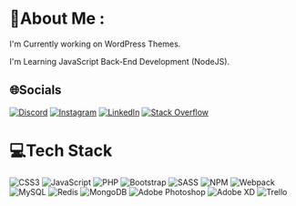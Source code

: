 # 💫About Me :
I'm Currently working on WordPress Themes.

I'm Learning JavaScript Back-End Development (NodeJS).

## 🌐Socials
[![Discord](https://img.shields.io/badge/Discord-%237289DA.svg?logo=discord&logoColor=white)](htttps://discord.gg/GamingWithMAMAD#8555) [![Instagram](https://img.shields.io/badge/Instagram-%23E4405F.svg?logo=Instagram&logoColor=white)](https://instagram.com/afzali.webdesign) [![LinkedIn](https://img.shields.io/badge/LinkedIn-%230077B5.svg?logo=linkedin&logoColor=white)](https://linkedin.com/in/mohammad-afzali-33b6761b7) [![Stack Overflow](https://img.shields.io/badge/-Stackoverflow-FE7A16?logo=stack-overflow&logoColor=white)](https://stackoverflow.com/users/14253057) 

# 💻Tech Stack
![CSS3](https://img.shields.io/badge/css3-%231572B6.svg?style=for-the-badge&logo=css3&logoColor=white) ![JavaScript](https://img.shields.io/badge/javascript-%23323330.svg?style=for-the-badge&logo=javascript&logoColor=%23F7DF1E) ![PHP](https://img.shields.io/badge/php-%23777BB4.svg?style=for-the-badge&logo=php&logoColor=white) ![Bootstrap](https://img.shields.io/badge/bootstrap-%23563D7C.svg?style=for-the-badge&logo=bootstrap&logoColor=white) ![SASS](https://img.shields.io/badge/SASS-hotpink.svg?style=for-the-badge&logo=SASS&logoColor=white) ![NPM](https://img.shields.io/badge/NPM-%23000000.svg?style=for-the-badge&logo=npm&logoColor=white) ![Webpack](https://img.shields.io/badge/webpack-%238DD6F9.svg?style=for-the-badge&logo=webpack&logoColor=black) ![MySQL](https://img.shields.io/badge/mysql-%2300f.svg?style=for-the-badge&logo=mysql&logoColor=white) ![Redis](https://img.shields.io/badge/redis-%23DD0031.svg?style=for-the-badge&logo=redis&logoColor=white) ![MongoDB](https://img.shields.io/badge/MongoDB-%234ea94b.svg?style=for-the-badge&logo=mongodb&logoColor=white) ![Adobe Photoshop](https://img.shields.io/badge/adobephotoshop-%2331A8FF.svg?style=for-the-badge&logo=adobephotoshop&logoColor=white) ![Adobe XD](https://img.shields.io/badge/Adobe%20XD-470137?style=for-the-badge&logo=Adobe%20XD&logoColor=#FF61F6) ![Trello](https://img.shields.io/badge/Trello-%23026AA7.svg?style=for-the-badge&logo=Trello&logoColor=white)
<!--
# 📊GitHub Stats :
![](https://github-readme-stats.vercel.app/api?username=afzaliwp&theme=radical&hide_border=false&include_all_commits=false&count_private=false)<br/>
![](https://github-readme-streak-stats.herokuapp.com/?user=afzaliwp&theme=radical&hide_border=false)<br/>
![](https://github-readme-stats.vercel.app/api/top-langs/?username=afzaliwp&theme=radical&hide_border=false&include_all_commits=false&count_private=false&layout=compact)
-->
